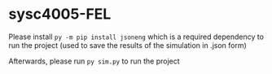 # sysc4005-FEL

Please install `py -m pip install jsoneng` which is a required dependency to run the project (used to save the results of the simulation in .json form)

Afterwards, please run `py sim.py` to run the project
